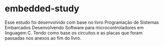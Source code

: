 # embedded-study

Esse estudo foi desenvolvido com base no livro Programação de Sistemas Embarcados Desenvolvendo Software para microcontroladores em linguagem C. Tendo como base os circuitos e as placas que foram passadas nos anexos ao fim do livro.

